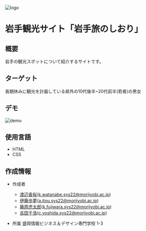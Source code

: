 ![logo](https://user-images.githubusercontent.com/113155972/212226576-0c95e958-4ffa-4a49-a090-79046d363736.png)
# **岩手観光サイト「岩手旅のしおり」**
## 概要
岩手の観光スポットについて紹介するサイトです。

## ターゲット
長期休みに観光を計画している県外の10代後半~20代前半(若者)の男女　
 
## デモ

![demo](https://user-images.githubusercontent.com/113155972/212592909-1918b1ca-efca-4582-ab6d-4a2d245903bb.gif)

## 使用言語
- HTML
- CSS

## 作成情報
* 作成者
    - [渡辺香桜](https://github.com/koha0516)(k.watanabe.sys22@morijyobi.ac.jp)
    - [伊藤歩夢](https://github.com/itouayumu)(a.itou.sys22@morijyobi.ac.jp)
    - [藤原虎太郎](https://github.com/useruser0123)(k.fujiwara.sys22@morijyobi.ac.jp)
    - [吉田千浩](https://github.com/yoshidasen)(c.yoshida.sys22@morijyobi.ac.jp)

* 所属
    盛岡情報ビジネス＆デザイン専門学校 1-3
 















